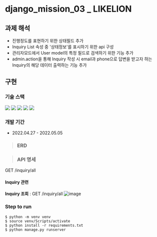 # django_mission_03 _ LIKELION

## 과제 해석
- 진행정도를 표현하기 위한 상태필드 추가
- Inquiry List 속성 중 '상태정보'를 표시하기 위한 api 구성
- 관리자모드에서 User model의 특정 필드로 검색하기 위한 기능 추가
- admin.action을 통해 Inquiry 작성 시 email과 phone으로 답변을 받고자 하는 Inquiry의 해당 데이터 출력하는 기능 추가

## 구현

### 기술 스택
<img src="https://img.shields.io/badge/Python-3776AB?style=flat-square&logo=Python&logoColor=white"/> <img src="https://img.shields.io/badge/Django-092E20?style=flat-square&logo=Django&logoColor=white"/> <img src="https://img.shields.io/badge/SQLite-003B57?style=flat-square&logo=SQLite&logoColor=white"/> <img src="https://img.shields.io/badge/PyCharm-000000?style=flat-square&logo=PyCharm&logoColor=white"/> <img src="https://img.shields.io/badge/VSCode-007ACC?style=flat-square&logo=Visual Studio Code&logoColor=white"/>

### 개발 기간
- 2022.04.27 - 2022.05.05

> ### ERD

> ### API 명세
GET /inquiry/all


#### Inquiry 관련
**Inquiry 조회** : GET /inquiry/all
![image](https://user-images.githubusercontent.com/67543838/166749500-51318ffc-0cbc-4ac6-9787-3080c8d2fdda.png)

### Step to run
```
$ python -m venv venv
$ source venv/Scripts/activate
$ python install -r requirements.txt
$ python manage.py runserver
```
